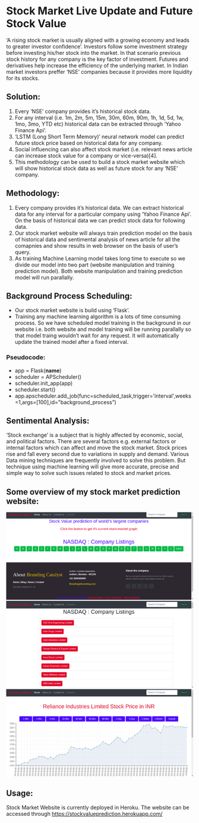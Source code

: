 # Stock Market Live Update and Future Stock Value
‘A rising stock market is usually aligned with a growing economy and leads to greater investor confidence’. Investors follow some investment strategy before investing his/her stock into the market. In that scenario previous stock history for any company is the key factor of investment. Futures and derivatives help increase the efficiency of the underlying market. In Indian market investors preffer ‘NSE’ companies because it provides more liquidity for its stocks.

## Solution:
1. Every ‘NSE’ company provides it’s historical stock data.
2. For any interval (i.e. 1m, 2m, 5m, 15m, 30m, 60m, 90m, 1h, 1d, 5d, 1w, 1mo, 3mo, YTD etc) historical data can be extracted through ‘Yahoo Finance Api’.
3. ‘LSTM (Long Short Term Memory)’ neural network model can predict future stock price based on historical data for any company.
4. Social influencing can also affect stock market (i.e. relevant news article can increase stock value for a company or vice-versa)[4].
5. This methodology can be used to build a stock market website which will show historical stock data as well as future stock for any ‘NSE’ company.

## Methodology:
1. Every company provides it’s historical data. We can extract historical data for any interval for a particular company using ‘Yahoo Finance Api’. On the basis of historical data we can predict stock data for following data.
2. Our stock market website will always train prediction model on the basis of historical data and sentimental analysis of news article for all the comapnies and show results in web browser on the basis of user’s query.
3. As training Machine Learning model takes long time to execute so we divide our model into two part (website manipulation and training prediction model). Both website manipulation and training prediction model will run parallally.

## Background Process Scheduling:
- Our stock market website is build using ‘Flask’.
- Training any machine learning algorithm is a lots of time consuming process. So we have scheduled model training in the background in our website i.e. both website and model training will be running parallally so that model traing wouldn’t wait for any request. It will automatically update the trained model after a fixed interval.

### Pseudocode:
- app = Flask(__name__)
- scheduler = APScheduler()
- scheduler.init_app(app)
- scheduler.start()
- app.apscheduler.add_job(func=scheduled_task,trigger='interval',weeks=1,args=[100],id="background_process”)

## Sentimental Analysis:
‘Stock exchange’ is a subject that is highly affected by economic, social, and political factors. There are several factors e.g. external factors or internal factors which can affect and move the stock market. Stock prices rise and fall every second due to variations in supply and demand. Various Data mining techniques are frequently involved to solve this problem. But technique using machine learning will give more accurate, precise and simple way to solve such issues related to stock and market prices.

## Some overview of my stock market prediction website:
![GitHub Logo](/images/home.png)
![GitHub Logo](/images/company_list.png)
![GitHub Logo](/images/live_stock.png)

## Usage:
Stock Market Website is currently deployed in Heroku. The website can be accessed through https://stockvalueprediction.herokuapp.com/
